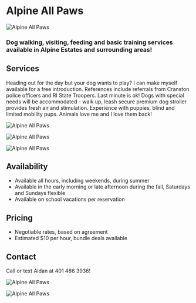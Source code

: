# Alpine All Paws

![Alpine All Paws](./assets/IMG_4367.jpeg)

### Dog walking, visiting, feeding and basic training services available in Alpine Estates and surrounding areas!

## Services

Heading out for the day but your dog wants to play? I can make myself available for a free introduction. References include referrals from Cranston police officers and RI State Troopers. Last minute is ok! Dogs with special needs will be accommodated - walk up, leash secure premium dog stroller provides fresh air and stimulation. Experience with puppies, blind and limited mobility pups. Animals love me and I love them back!

![Alpine All Paws](./assets/IMG_4365.jpg)

![Alpine All Paws](./assets/IMG_4366.jpg)

![Alpine All Paws](./assets/IMG_4369.jpg)


## Availability

- Available all hours, including weekends, during summer
- Available in the early morning or late afternoon during the fall, Saturdays and Sundays flexible
- Available on school vacations per reservation

## Pricing

- Negotiable rates, based on agreement
- Estimated $10 per hour, bundle deals available

## Contact
Call or text Aidan at 401 486 3936!

![Alpine All Paws](./assets/IMG_4372.jpg)

![Alpine All Paws](./assets/IMG_4371.jpeg)

